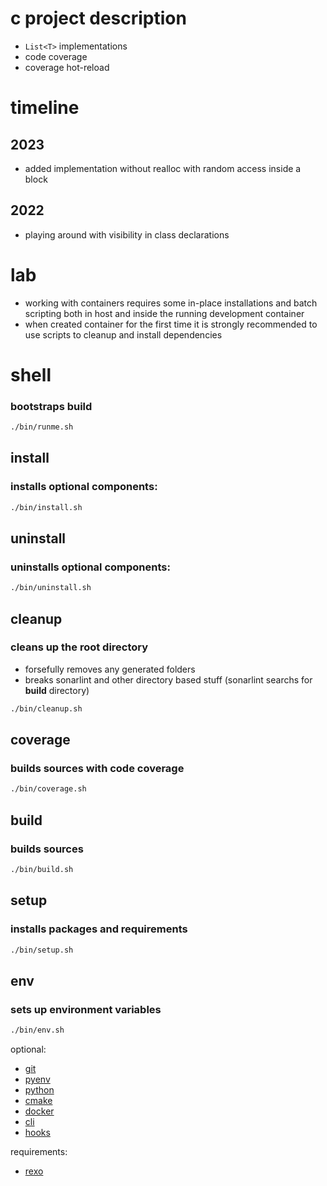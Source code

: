 # c project description

- `List<T>` implementations
- code coverage
- coverage hot-reload

# timeline

## 2023

- added implementation without realloc with random access inside a block

## 2022

- playing around with visibility in class declarations


# lab

- working with containers requires some in-place installations and batch scripting both in host and inside the running development container
- when created container for the first time it is strongly recommended to use scripts to cleanup and install dependencies


#  shell

### bootstraps build

```sh
./bin/runme.sh
```

## install

### installs optional components:

```sh
./bin/install.sh
```

## uninstall

### uninstalls optional components:

```sh
./bin/uninstall.sh
```

## cleanup

### cleans up the root directory

- forsefully removes any generated folders
- breaks sonarlint and other directory based stuff (sonarlint searchs for **build** directory)

```sh
./bin/cleanup.sh
```

## coverage

### builds sources with code coverage
 
```sh
./bin/coverage.sh
```

## build

### builds sources

```sh
./bin/build.sh
```

## setup

### installs packages and requirements

```sh
./bin/setup.sh
```

## env

### sets up environment variables

```sh
./bin/env.sh
```

optional:

- [git](https://git-scm.com)
- [pyenv](https://github.com/pyenv/pyenv)
- [python](https://www.python.org)
- [cmake](https://cmake.org)
- [docker](https://docker.com)
- [cli](https://github.com/cli/cli/blob/trunk/docs/install_linux.md)
- [hooks](https://git-scm.com/book/en/v2/Customizing-Git-Git-Hooks)

requirements:

- [rexo](https://github.com/christophercrouzet/rexo)
